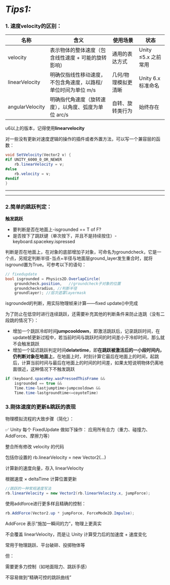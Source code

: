 # ***Tips1:***

### 1. 速度velocity的区别：

| 名称 | 含义 | 使用场景 | 状态|
|-------|-------|-------|--|
| velocity | 表示物体的整体速度（包含线性速度 + 可能的旋转影响）	 |通用的表达方式  |Unity ≤5.x 之前常用
| linearVelocity | 明确仅指线性移动速度，不包含角速度，以路程/单位时间为单位 m/s | 几何/物理模拟更清晰 |Unity 6.x 标准命名
| angularVelocity | 明确指代角速度（旋转速度），以角度、弧度为单位 arc/s	 | 自转、旋转类行为 |始终存在

u6以上的版本，记得使用**linearvelocity**

对一些没有更新对速度逻辑的操作的插件或者外置方法，可以写一个兼容层的函数：
```csharp
void SetVelocity(Vector2 v) {
#if UNITY_6000_0_OR_NEWER
    rb.linearVelocity = v;
#else
    rb.velocity = v;
#endif
}
```

---
---
### 2.简单的跳跃判定：

**触发跳跃**
- 要判断是否在地面上-isgrounded == T of F?
- 是否按下了跳跃键（单次按下，并且不是持续按住）-keyboard.spacekey.ispressed

判断是否在地面上，在对象的底部增加子对象，可命名为groundcheck，它是一个点，另规定判断半径-当点+半径与地面层ground_layer发生重合时，就将isground置为True。可参考以下的语句：
```csharp
// fixedupdate
bool isgrounded = Physics2D.OverlapCircle(
    groundcheck.position,   //groundcheck子对象的位置
    groundcheckradius, //判断半径
    groundlayer); //层次遮罩layermask
```
isgrounded的判断，用实际物理帧来计算——fixed update()中完成

为了防止在低空时进行连续跳跃，还需要补充其他的判断条件来防止连跳（没有二段跳的情况下）：

- 增加一个跳跃冷却时间**jumpcooldown**，即激活跳跃后，记录跳跃时间，在update帧更新过程中，若当前时间与跳跃时间的时间差小于冷却时间，那么就不会触发跳跃
- 增加一个延迟跳跃判定时间**delatetime**，即**在跳跃被激活后的一小段时间内，仍判断对象在地面上**，在地面上时，时刻计算它最后在地面上的时间，起跳后，计算当前时间与最后在地面上的时间的时间差，如果太短说明物体仍离地面很近，这种情况下不触发跳跃
```csharp
if (keyboard.spaceKey.wasPressedThisFrame && 
    isgrounded == true && 
    Time.time-lastjumptime>jumpcooldown &&
    Time.time-lastgroundtime<=coyoteTime)
```

### 3.刚体速度的更新&跳跃的表现

物理模拟流程的大致步骤（简化）：

✅ Unity 每个 FixedUpdate 做如下操作：
应用所有合力（重力、碰撞力、AddForce、摩擦力等）

整合所有修改 velocity 的代码

包括你设置的 rb.linearVelocity = new Vector2(...)

计算新的速度向量，存入 linearVelocity

根据速度 × deltaTime 计算位置更新

```csharp
//跳跃的一种常规速度写法
rb.linearVelocity = new Vector2(rb.linearVelocity.x, jumpForce);
```

使用addforce进行更多样且精确的控制：
```csharp
rb.AddForce(Vector2.up * jumpForce, ForceMode2D.Impulse);
```
AddForce 表示“施加一瞬间的力”，物理上更真实

不会覆盖 linearVelocity，而是让 Unity 计算受力后的加速度 + 速度变化

常用于物理跳跃、平台破碎、投掷物体等

但：

需要更多力控制（如地面阻力、跳跃手感）

不容易做到“精确可控的跳跃曲线”
